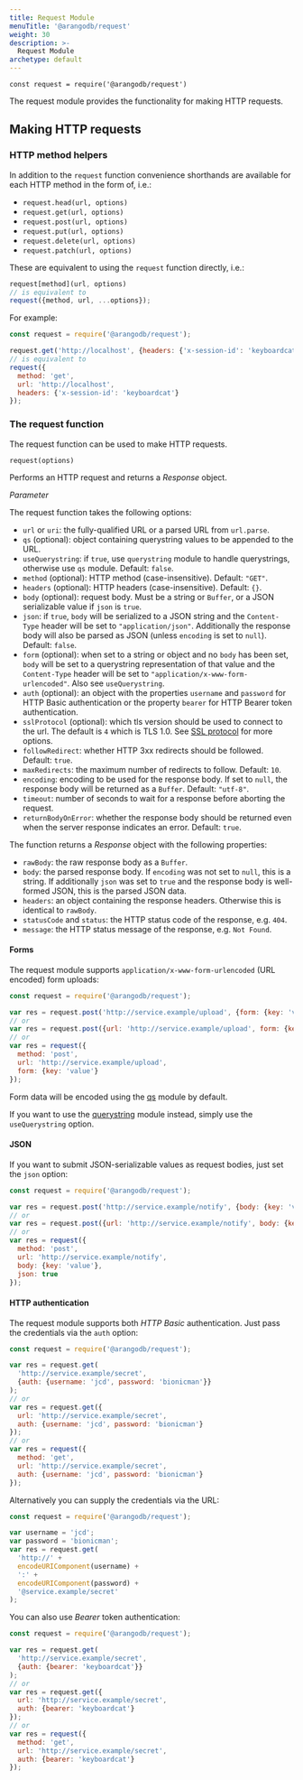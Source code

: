 ```yaml
---
title: Request Module
menuTitle: '@arangodb/request'
weight: 30
description: >-
  Request Module
archetype: default
---
```

`const request = require('@arangodb/request')`

The request module provides the functionality for making HTTP requests.

## Making HTTP requests

### HTTP method helpers

In addition to the `request` function convenience shorthands are available for each HTTP method in the form of, i.e.:

- `request.head(url, options)`
- `request.get(url, options)`
- `request.post(url, options)`
- `request.put(url, options)`
- `request.delete(url, options)`
- `request.patch(url, options)`

These are equivalent to using the `request` function directly, i.e.:

```js
request[method](url, options)
// is equivalent to
request({method, url, ...options});
```

For example:

```js
const request = require('@arangodb/request');

request.get('http://localhost', {headers: {'x-session-id': 'keyboardcat'}});
// is equivalent to
request({
  method: 'get',
  url: 'http://localhost',
  headers: {'x-session-id': 'keyboardcat'}
});
```

### The request function

The request function can be used to make HTTP requests.

`request(options)`

Performs an HTTP request and returns a *Response* object.

*Parameter*

The request function takes the following options:

- `url` or `uri`: the fully-qualified URL or a parsed URL from `url.parse`.
- `qs` (optional): object containing querystring values to be appended to the URL.
- `useQuerystring`: if `true`, use `querystring` module to handle querystrings, otherwise use `qs` module. Default: `false`.
- `method` (optional): HTTP method (case-insensitive). Default: `"GET"`.
- `headers` (optional): HTTP headers (case-insensitive). Default: `{}`.
- `body` (optional): request body. Must be a string or `Buffer`, or a JSON serializable value if `json` is `true`.
- `json`: if `true`, `body` will be serialized to a JSON string and the `Content-Type` header will be set to `"application/json"`. Additionally the response body will also be parsed as JSON (unless `encoding` is set to `null`). Default: `false`.
- `form` (optional): when set to a string or object and no `body` has been set, `body` will be set to a querystring representation of that value and the `Content-Type` header will be set to `"application/x-www-form-urlencoded"`. Also see `useQuerystring`.
- `auth` (optional): an object with the properties `username` and `password` for HTTP Basic authentication or the property `bearer` for HTTP Bearer token authentication.
- `sslProtocol` (optional): which tls version should be used to connect to the url. The default is `4` which is TLS 1.0. See [SSL protocol](../../components/arangodb-server/options.md#--sslprotocol) for more options.
- `followRedirect`: whether HTTP 3xx redirects should be followed. Default: `true`.
- `maxRedirects`: the maximum number of redirects to follow. Default: `10`.
- `encoding`: encoding to be used for the response body. If set to `null`, the response body will be returned as a `Buffer`. Default: `"utf-8"`.
- `timeout`: number of seconds to wait for a response before aborting the request.
- `returnBodyOnError`: whether the response body should be returned even when the server response indicates an error. Default: `true`.

The function returns a *Response* object with the following properties:

- `rawBody`: the raw response body as a `Buffer`.
- `body`: the parsed response body. If `encoding` was not set to `null`, this is a string. If additionally `json` was set to `true` and the response body is well-formed JSON, this is the parsed JSON data.
- `headers`: an object containing the response headers. Otherwise this is identical to `rawBody`.
- `statusCode` and `status`: the HTTP status code of the response, e.g. `404`.
- `message`: the HTTP status message of the response, e.g. `Not Found`.

#### Forms

The request module supports `application/x-www-form-urlencoded` (URL encoded) form uploads:

```js
const request = require('@arangodb/request');

var res = request.post('http://service.example/upload', {form: {key: 'value'}});
// or
var res = request.post({url: 'http://service.example/upload', form: {key: 'value'}});
// or
var res = request({
  method: 'post',
  url: 'http://service.example/upload',
  form: {key: 'value'}
});
```

Form data will be encoded using the [qs](https://www.npmjs.com/package/qs) module by default.

If you want to use the [querystring](http://nodejs.org/api/querystring.html) module instead, simply use the `useQuerystring` option.

#### JSON

If you want to submit JSON-serializable values as request bodies, just set the `json` option:

```js
const request = require('@arangodb/request');

var res = request.post('http://service.example/notify', {body: {key: 'value'}, json: true});
// or
var res = request.post({url: 'http://service.example/notify', body: {key: 'value'}, json: true});
// or
var res = request({
  method: 'post',
  url: 'http://service.example/notify',
  body: {key: 'value'},
  json: true
});
```

#### HTTP authentication

The request module supports both *HTTP Basic* authentication. Just pass the credentials via the `auth` option:

```js
const request = require('@arangodb/request');

var res = request.get(
  'http://service.example/secret',
  {auth: {username: 'jcd', password: 'bionicman'}}
);
// or
var res = request.get({
  url: 'http://service.example/secret',
  auth: {username: 'jcd', password: 'bionicman'}
});
// or
var res = request({
  method: 'get',
  url: 'http://service.example/secret',
  auth: {username: 'jcd', password: 'bionicman'}
});
```

Alternatively you can supply the credentials via the URL:

```js
const request = require('@arangodb/request');

var username = 'jcd';
var password = 'bionicman';
var res = request.get(
  'http://' +
  encodeURIComponent(username) +
  ':' +
  encodeURIComponent(password) +
  '@service.example/secret'
);
```

You can also use *Bearer* token authentication:

```js
const request = require('@arangodb/request');

var res = request.get(
  'http://service.example/secret',
  {auth: {bearer: 'keyboardcat'}}
);
// or
var res = request.get({
  url: 'http://service.example/secret',
  auth: {bearer: 'keyboardcat'}
});
// or
var res = request({
  method: 'get',
  url: 'http://service.example/secret',
  auth: {bearer: 'keyboardcat'}
});
```
